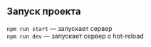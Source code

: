 ## Запуск проекта

`npm run start` — запускает сервер   
`npm run dev` — запускает сервер с hot-reload
